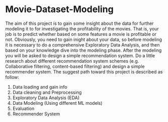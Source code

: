 # Movie-Dataset-Modeling
The aim of this project is to gain some insight about the data for further modeling it to for investigating the profitability of the movies. That is, your job is to predict whether based on some features a movie is profitable or not. Obviously, you need to gain inight about your data, so before modeling it is necessary to do a comprehensive Exploratory Data Analysis, and then based on your knowledge dive into the modeling phase. After the modeling you will be asked to design a simple recommendation system. Do a little research about different recommendation system schemes (e.g. Collaborative filtering, content-based filtering) and design a simple recommender system. The suggest path toward this project is described as follow:
1. Data loading and gain info
2. Data cleaning and Preprocessing
3. Exploratory Data Analysis (EDA)
4. Data Modeling (Using different ML models)
5. Evaluation
6. Recommender System
